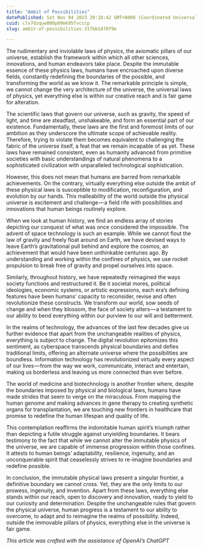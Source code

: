 ```yaml
---
title: "Ambit of Possibilities"
datePublished: Sat Nov 04 2023 20:18:42 GMT+0000 (Coordinated Universal Time)
cuid: clv7dzquw000p09mk95fvcccp
slug: ambit-of-possibilities-31fbb1478f9e

---
```


The rudimentary and inviolable laws of physics, the axiomatic pillars of our universe, establish the framework within which all other sciences, innovations, and human endeavors take place. Despite the immutable essence of these physics laws, humans have encroached upon diverse fields, constantly redefining the boundaries of the possible, and transforming the world as we know it. The remarkable principle is simple, we cannot change the very architecture of the universe, the universal laws of physics, yet everything else is within our creative reach and is fair game for alteration.

The scientific laws that govern our universe, such as gravity, the speed of light, and time are steadfast, unshakeable, and form an essential part of our existence. Fundamentally, these laws are the first and foremost limits of our ambition as they underscore the ultimate scope of achievable reality. Therefore, trying to violate them becomes equivalent to challenging the fabric of the universe itself, a feat that we remain incapable of as yet. These laws have remained consistent, even as humanity advanced from primitive societies with basic understandings of natural phenomena to a sophisticated civilization with unparalleled technological sophistication.

However, this does not mean that humans are barred from remarkable achievements. On the contrary, virtually everything else outside the ambit of these physical laws is susceptible to modification, reconfiguration, and evolution by our hands. This malleability of the world outside the physical universe is excitement and challenge — a field rife with possibilities and innovations that human beings routinely explore.

When we look at human history, we find an endless array of stories depicting our conquest of what was once considered the impossible. The advent of space technology is such an example. While we cannot flout the law of gravity and freely float around on Earth, we have devised ways to leave Earth’s gravitational pull behind and explore the cosmos, an achievement that would have been unthinkable centuries ago. By understanding and working within the confines of physics, we use rocket propulsion to break free of gravity and propel ourselves into space.

Similarly, throughout history, we have repeatedly reimagined the ways society functions and restructured it. Be it societal mores, political ideologies, economic systems, or artistic expressions, each era’s defining features have been humans’ capacity to reconsider, revise and often revolutionize these constructs. We transform our world, sow seeds of change and when they blossom, the face of society alters — a testament to our ability to bend everything within our purview to our will and betterment.

In the realms of technology, the advances of the last few decades give us further evidence that apart from the unchangeable realities of physics, everything is subject to change. The digital revolution epitomizes this sentiment, as cyberspace transcends physical boundaries and defies traditional limits, offering an alternate universe where the possibilities are boundless. Information technology has revolutionized virtually every aspect of our lives — from the way we work, communicate, interact and entertain, making us borderless and leaving us more connected than ever before.

The world of medicine and biotechnology is another frontier where, despite the boundaries imposed by physical and biological laws, humans have made strides that seem to verge on the miraculous. From mapping the human genome and making advances in gene therapy to creating synthetic organs for transplantation, we are touching new frontiers in healthcare that promise to redefine the human lifespan and quality of life.

This contemplation reaffirms the indomitable human spirit’s triumph rather than depicting a futile struggle against unyielding boundaries. It bears testimony to the fact that while we cannot alter the immutable physics of the universe, we are capable of immense progression within those confines. It attests to human beings’ adaptability, resilience, ingenuity, and an unconquerable spirit that ceaselessly strives to re-imagine boundaries and redefine possible.

In conclusion, the immutable physical laws present a singular frontier, a definitive boundary we cannot cross. Yet, they are the only limits to our prowess, ingenuity, and invention. Apart from these laws, everything else stands within our reach, open to discovery and innovation, ready to yield to our curiosity and determination. Despite the unchangeable rules that govern the physical universe, human progress is a testament to our ability to overcome, to adapt and to reimagine the realms of possibility. Indeed, outside the immovable pillars of physics, everything else in the universe is fair game.

*This article was crafted with the assistance of OpenAI’s ChatGPT*
